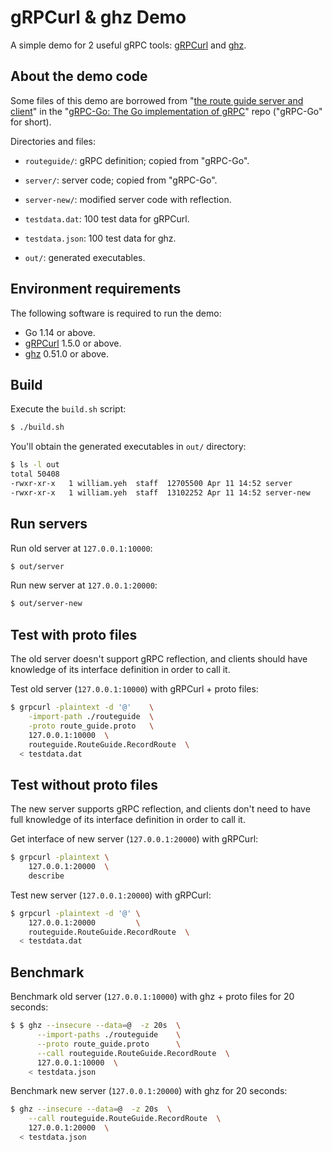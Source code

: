 # gRPCurl & ghz Demo

A simple demo for 2 useful gRPC tools: [gRPCurl](https://github.com/fullstorydev/grpcurl) and [ghz](https://github.com/bojand/ghz).


## About the demo code

Some files of this demo are borrowed from "[the route guide server and client](https://github.com/grpc/grpc-go/tree/master/examples/route_guide)" in the "[gRPC-Go: The Go implementation of gRPC](https://github.com/grpc/grpc-go)" repo ("gRPC-Go" for short).

Directories and files:

- `routeguide/`: gRPC definition; copied from "gRPC-Go".
- `server/`: server code; copied from "gRPC-Go".

- `server-new/`: modified server code with reflection.
- `testdata.dat`: 100 test data for gRPCurl.
- `testdata.json`: 100 test data for ghz.

- `out/`: generated executables.


## Environment requirements

The following software is required to run the demo:

 - Go 1.14 or above.
 - [gRPCurl](https://github.com/fullstorydev/grpcurl) 1.5.0 or above.
 - [ghz](https://github.com/bojand/ghz) 0.51.0 or above.
 

## Build

Execute the `build.sh` script:

```bash
$ ./build.sh
```

You'll obtain the generated executables in `out/` directory:

```bash
$ ls -l out
total 50408
-rwxr-xr-x   1 william.yeh  staff  12705500 Apr 11 14:52 server
-rwxr-xr-x   1 william.yeh  staff  13102252 Apr 11 14:52 server-new
```

## Run servers

Run old server at `127.0.0.1:10000`:

```bash
$ out/server
```

Run new server at `127.0.0.1:20000`:

```bash
$ out/server-new
```


## Test with proto files

The old server doesn't support gRPC reflection, and clients should have knowledge of its interface definition in order to call it.

Test old server (`127.0.0.1:10000`) with gRPCurl + proto files:

```bash
$ grpcurl -plaintext -d '@'    \
    -import-path ./routeguide  \
    -proto route_guide.proto   \
    127.0.0.1:10000  \
    routeguide.RouteGuide.RecordRoute  \
  < testdata.dat
```

## Test without proto files

The new server supports gRPC reflection, and clients don't need to have full knowledge of its interface definition in order to call it.

Get interface of new server (`127.0.0.1:20000`) with gRPCurl:

```bash
$ grpcurl -plaintext \
    127.0.0.1:20000  \
    describe
```

Test new server (`127.0.0.1:20000`) with gRPCurl:

```bash
$ grpcurl -plaintext -d '@' \
    127.0.0.1:20000         \
    routeguide.RouteGuide.RecordRoute  \
  < testdata.dat
```


## Benchmark

Benchmark old server (`127.0.0.1:10000`) with ghz + proto files for 20 seconds:

```bash
$ $ ghz --insecure --data=@  -z 20s  \
      --import-paths ./routeguide    \
      --proto route_guide.proto      \
      --call routeguide.RouteGuide.RecordRoute  \
      127.0.0.1:10000  \
    < testdata.json
```

Benchmark new server (`127.0.0.1:20000`) with ghz for 20 seconds:

```bash
$ ghz --insecure --data=@  -z 20s  \
    --call routeguide.RouteGuide.RecordRoute  \
    127.0.0.1:20000  \
  < testdata.json
```
